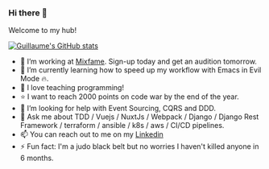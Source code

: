 ### Hi there 👋

Welcome to my hub!

[![Guillaume's GitHub stats](https://github-readme-stats.vercel.app/api?username=gmilon)](https://github.com/anuraghazra/github-readme-stats)


- 🔭 I’m working at [Mixfame](https://mixfame.com). Sign-up today and get an audition tomorrow.
- 🌱 I’m currently learning how to speed up my workflow with Emacs in Evil Mode 🔥.
- 👯 I love teaching programming!
- ⭐ I want to reach 2000 points on code war by the end of the year.
- 🤔 I’m looking for help with Event Sourcing, CQRS and DDD.
- 💬 Ask me about TDD / Vuejs / NuxtJs / Webpack / Django / Django Rest Framework / terraform / ansible / k8s / aws / CI/CD pipelines.
- 📫 You can reach out to me on my [Linkedin](https://www.linkedin.com/in/guillaume-milon-315286149/)
- ⚡ Fun fact: I'm a judo black belt but no worries I haven't killed anyone in 6 months.
